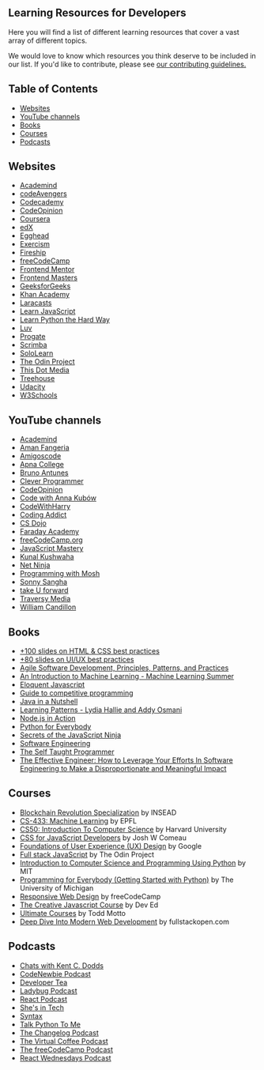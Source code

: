 ## Learning Resources for Developers<!-- omit in toc -->

Here you will find a list of different learning resources that cover a vast array of different topics.

We would love to know which resources you think deserve to be included in our list. If you'd like to contribute, please see [our contributing guidelines.](./CONTRIBUTING.md)

## Table of Contents<!-- omit in toc -->

- [Websites](#websites)
- [YouTube channels](#youtube-channels)
- [Books](#books)
- [Courses](#courses)
- [Podcasts](#podcasts)

## Websites

- [Academind](https://academind.com/)
- [codeAvengers](https://www.codeavengers.com/)
- [Codecademy](https://www.codecademy.com/)
- [CodeOpinion](https://codeopinion.com/)
- [Coursera](https://www.coursera.org/)
- [edX](https://www.edx.org/)
- [Egghead](https://egghead.io/)
- [Exercism](https://exercism.org/)
- [Fireship](https://fireship.io/)
- [freeCodeCamp](https://www.freecodecamp.org/)
- [Frontend Mentor](https://www.frontendmentor.io/)
- [Frontend Masters](https://frontendmasters.com/)
- [GeeksforGeeks](https://www.geeksforgeeks.org/)
- [Khan Academy](https://www.khanacademy.org/computing/computer-programming)
- [Laracasts](https://laracasts.com/)
- [Learn JavaScript](https://learnjavascript.online/)
- [Learn Python the Hard Way](https://learnpythonthehardway.org/)
- [Luv](https://www.youtube.com/c/LuvIsMe)
- [Progate](https://progate.com/)
- [Scrimba](https://scrimba.com/)
- [SoloLearn](https://www.sololearn.com/home)
- [The Odin Project](https://www.theodinproject.com/)
- [This Dot Media](https://www.thisdotmedia.com/)
- [Treehouse](https://teamtreehouse.com/)
- [Udacity](https://udacity.com/)
- [W3Schools](https://www.w3schools.com/)

## YouTube channels

- [Academind](https://www.youtube.com/c/Academind)
- [Aman Fangeria](https://www.youtube.com/c/AmanFangeria)
- [Amigoscode](https://www.youtube.com/c/amigoscode/videos)
- [Apna College ](https://www.youtube.com/c/ApnaCollegeOfficial)
- [Bruno Antunes](https://www.youtube.com/c/BrunoAntunesPT)
- [Clever Programmer](https://www.youtube.com/c/CleverProgrammer)
- [CodeOpinion](https://www.youtube.com/channel/UC3RKA4vunFAfrfxiJhPEplw)
- [Code with Anna Kubów](https://www.youtube.com/c/AniaKubów)
- [CodeWithHarry](https://www.youtube.com/c/CodeWithHarry)
- [Coding Addict](https://www.youtube.com/c/CodingAddict)
- [CS Dojo](https://www.youtube.com/c/CSDojo)
- [Faraday Academy](https://www.youtube.com/c/FaradayAcademy)
- [freeCodeCamp.org](https://www.youtube.com/c/Freecodecamp)
- [JavaScript Mastery](https://www.youtube.com/c/JavaScriptMastery)
- [Kunal Kushwaha](https://www.youtube.com/c/kunalkushwaha)
- [Net Ninja](https://www.youtube.com/c/TheNetNinja)
- [Programming with Mosh](https://www.youtube.com/c/programmingwithmosh)
- [Sonny Sangha](https://www.youtube.com/c/SonnySangha)
- [take U forward](https://www.youtube.com/c/takeUforward)
- [Traversy Media](https://www.youtube.com/c/TraversyMedia)
- [William Candillon](https://www.youtube.com/c/wcandillon)


## Books

- [+100 slides on HTML & CSS best practices](https://georgemoller.gumroad.com/l/hQWSH)
- [+80 slides on UI/UX best practices](https://georgemoller.gumroad.com/l/MAVqE)
- [Agile Software Development, Principles, Patterns, and Practices](https://www.amazon.com/Software-Development-Principles-Patterns-Practices/dp/0135974445)
- [An Introduction to Machine Learning - Machine Learning Summer](https://www.pdfdrive.com/an-introduction-to-machine-learning-machine-learning-summer-e10685818.html)
- [Eloquent Javascript](https://eloquentjavascript.net/)
- [Guide to competitive programming](https://www.amazon.com/Guide-Competitive-Programming-Algorithms-Undergraduate/dp/3319725467)
- [Java in a Nutshell](https://www.oreilly.com/library/view/java-in-a/9781492037248/)
- [Learning Patterns - Lydia Hallie and Addy Osmani](https://archive.org/details/learning-patterns/learning-patterns-final-v1.1/)
- [Node.js in Action](https://dokumen.pub/nodejs-in-action-2nbsped-1617292575-9781617292576.html)
- [Python for Everybody](https://www.py4e.com/book)
- [Secrets of the JavaScript Ninja](https://www.amazon.ca/Secrets-JavaScript-Ninja-John-Resig/dp/1617292850)
- [Software Engineering](https://www.amazon.com/Software-Engineering-10th-Ian-Sommerville/dp/0133943038)
- [The Self Taught Programmer](https://www.amazon.com/Self-Taught-Programmer-Definitive-Programming-Professionally/dp/0999685902)
- [The Effective Engineer: How to Leverage Your Efforts In Software Engineering to Make a Disproportionate and Meaningful Impact](https://www.amazon.com/Effective-Engineer-Engineering-Disproportionate-Meaningful/dp/0996128107)
## Courses

- [Blockchain Revolution Specialization](https://www.coursera.org/specializations/blockchain-revolution-enterprise) by INSEAD
- [CS-433: Machine Learning](https://www.epfl.ch/labs/mlo/machine-learning-cs-433/) by EPFL
- [CS50: Introduction To Computer Science](https://online-learning.harvard.edu/course/cs50-introduction-computer-science) by Harvard University
- [CSS for JavaScript Developers](https://css-for-js.dev) by Josh W Comeau
- [Foundations of User Experience (UX) Design](https://www.coursera.org/learn/foundations-user-experience-design?specialization=google-ux-design) by Google
- [Full stack JavaScript](https://www.theodinproject.com/paths/full-stack-javascript?) by The Odin Project
- [Introduction to Computer Science and Programming Using Python](https://www.edx.org/course/introduction-to-computer-science-and-programming-7) by MIT
- [Programming for Everybody (Getting Started with Python)](https://www.coursera.org/learn/python?specialization=python) by The University of Michigan
- [Responsive Web Design](https://www.freecodecamp.org/learn/responsive-web-design/) by freeCodeCamp
- [The Creative Javascript Course](https://developedbyed.com/p/the-creative-javascript-course) by Dev Ed
- [Ultimate Courses](https://ultimatecourses.com) by Todd Motto
- [Deep Dive Into Modern Web Development](https://fullstackopen.com/) by fullstackopen.com


## Podcasts

- [Chats with Kent C. Dodds](https://kentcdodds.com/chats/04)
- [CodeNewbie Podcast](https://www.codenewbie.org/podcast)
- [Developer Tea](https://developertea.com/)
- [Ladybug Podcast](https://www.ladybug.dev/)
- [React Podcast](https://spec.fm/podcasts/reactpodcast)
- [She's in Tech](https://shesintechpodcast.com/)
- [Syntax](https://syntax.fm/)
- [Talk Python To Me](https://talkpython.fm)
- [The Changelog Podcast](https://changelog.com/podcast)
- [The Virtual Coffee Podcast](https://virtualcoffee.io/podcast/)
- [The freeCodeCamp Podcast](https://freecodecamp.libsyn.com/)
- [React Wednesdays Podcast](https://www.telerik.com/react-wednesdays#)
